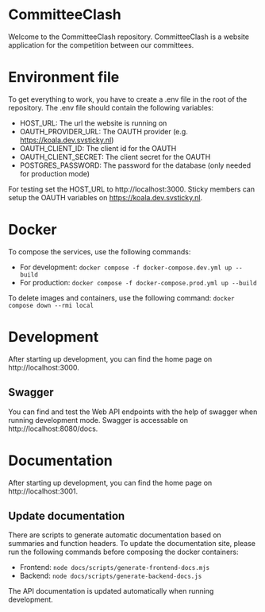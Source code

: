 # CommitteeClash

Welcome to the CommitteeClash repository. CommitteeClash is a website application for the competition between our committees.

# Environment file

To get everything to work, you have to create a .env file in the root of the repository. The .env file should contain the following variables:

- HOST_URL: The url the website is running on
- OAUTH_PROVIDER_URL: The OAUTH provider (e.g. https://koala.dev.svsticky.nl)
- OAUTH_CLIENT_ID: The client id for the OAUTH
- OAUTH_CLIENT_SECRET: The client secret for the OAUTH
- POSTGRES_PASSWORD: The password for the database (only needed for production mode)

For testing set the HOST_URL to http://localhost:3000.
Sticky members can setup the OAUTH variables on https://koala.dev.svsticky.nl.

# Docker

To compose the services, use the following commands:

- For development: `docker compose -f docker-compose.dev.yml up --build`
- For production: `docker compose -f docker-compose.prod.yml up --build`

To delete images and containers, use the following command: `docker compose down --rmi local`

# Development

After starting up development, you can find the home page on http://localhost:3000.

## Swagger

You can find and test the Web API endpoints with the help of swagger when running development mode. Swagger is accessable on http://localhost:8080/docs.

# Documentation

After starting up development, you can find the home page on http://localhost:3001.

## Update documentation

There are scripts to generate automatic documentation based on summaries and function headers.
To update the documentation site, please run the following commands before composing the docker containers:

- Frontend: `node docs/scripts/generate-frontend-docs.mjs`
- Backend: `node docs/scripts/generate-backend-docs.js`

The API documentation is updated automatically when running development.
